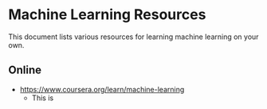 # Machine Learning Resources

This document lists various resources for learning machine learning on your own.

## Online
- https://www.coursera.org/learn/machine-learning
  - This is